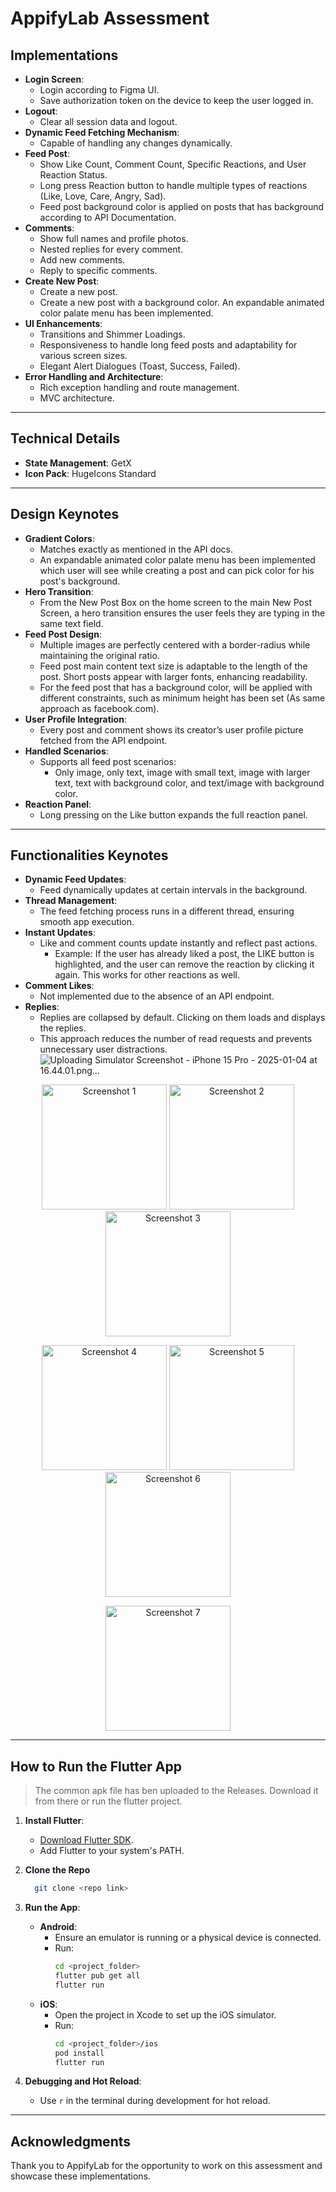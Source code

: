 # AppifyLab Assessment

## Implementations
- **Login Screen**:
  - Login according to Figma UI.
  - Save authorization token on the device to keep the user logged in.
- **Logout**:
  - Clear all session data and logout.
- **Dynamic Feed Fetching Mechanism**:
  - Capable of handling any changes dynamically.
- **Feed Post**:
  - Show Like Count, Comment Count, Specific Reactions, and User Reaction Status.
  - Long press Reaction button to handle multiple types of reactions (Like, Love, Care, Angry, Sad).
  - Feed post background color is applied on posts that has background according to API Documentation.
- **Comments**:
  - Show full names and profile photos.
  - Nested replies for every comment.
  - Add new comments.
  - Reply to specific comments.
- **Create New Post**:
  - Create a new post.
  - Create a new post with a background color. An expandable animated color palate menu has been implemented.
- **UI Enhancements**:
  - Transitions and Shimmer Loadings.
  - Responsiveness to handle long feed posts and adaptability for various screen sizes.
  - Elegant Alert Dialogues (Toast, Success, Failed).
- **Error Handling and Architecture**:
  - Rich exception handling and route management.
  - MVC architecture.

---

## Technical Details
- **State Management**: GetX
- **Icon Pack**: HugeIcons Standard


---

## Design Keynotes
- **Gradient Colors**:
  - Matches exactly as mentioned in the API docs.
  - An expandable animated color palate menu has been implemented which user will see while creating a post and can pick color for his post's background.
- **Hero Transition**:
  - From the New Post Box on the home screen to the main New Post Screen, a hero transition ensures the user feels they are typing in the same text field.
- **Feed Post Design**:
  - Multiple images are perfectly centered with a border-radius while maintaining the original ratio.
  - Feed post main content text size is adaptable to the length of the post. Short posts appear with larger fonts, enhancing readability.
  - For the feed post that has a background color, will be applied with different constraints, such as minimum height has been set (As same approach as facebook.com).
- **User Profile Integration**:
  - Every post and comment shows its creator’s user profile picture fetched from the API endpoint.
- **Handled Scenarios**:
  - Supports all feed post scenarios:
    - Only image, only text, image with small text, image with larger text, text with background color, and text/image with background color.
- **Reaction Panel**:
  - Long pressing on the Like button expands the full reaction panel.

---

## Functionalities Keynotes
- **Dynamic Feed Updates**:
  - Feed dynamically updates at certain intervals in the background.
- **Thread Management**:
  - The feed fetching process runs in a different thread, ensuring smooth app execution.
- **Instant Updates**:
  - Like and comment counts update instantly and reflect past actions.
    - Example: If the user has already liked a post, the LIKE button is highlighted, and the user can remove the reaction by clicking it again. This works for other reactions as well.
- **Comment Likes**:
  - Not implemented due to the absence of an API endpoint.
- **Replies**:
  - Replies are collapsed by default. Clicking on them loads and displays the replies.
  - This approach reduces the number of read requests and prevents unnecessary user distractions.
 ![Uploading Simulator Screenshot - iPhone 15 Pro - 2025-01-04 at 16.44.01.png…]()
<p align="center">
  <img src="https://github.com/user-attachments/assets/df33295f-22d9-4c73-ac8c-6069a1ee2963" alt="Screenshot 1" width="200"/>
  <img src="https://github.com/user-attachments/assets/286ff2f0-5cdc-48e9-8e82-83d1ab9b1d4a" alt="Screenshot 2" width="200"/>
  <img src="https://github.com/user-attachments/assets/f6d8f176-00ec-4316-a154-d4f418216f4d" alt="Screenshot 3" width="200"/>
</p>

<p align="center">
  <img src="https://github.com/user-attachments/assets/b86a5501-9665-4fc5-be74-b3770dabe85b" alt="Screenshot 4" width="200"/>
  <img src="https://github.com/user-attachments/assets/7797ba38-27ca-4f2e-a310-59680d99cd10" alt="Screenshot 5" width="200"/>
  <img src="https://github.com/user-attachments/assets/232d189a-cf29-41a4-afa5-381c25dcf395" alt="Screenshot 6" width="200"/>
</p>

<p align="center">
  <img src="https://github.com/user-attachments/assets/c47f0746-296b-4f44-9d54-9e34e4846cc4" alt="Screenshot 7" width="200"/>
</p>



---

## How to Run the Flutter App
> The common apk file has ben uploaded to the Releases. Download it from there or run the flutter project.

1. **Install Flutter**:
   - [Download Flutter SDK](https://flutter.dev/docs/get-started/install).
   - Add Flutter to your system's PATH.

2. **Clone the Repo**
     ```bash
       git clone <repo link>
2. **Run the App**:
   - **Android**:
     - Ensure an emulator is running or a physical device is connected.
     - Run:
       ```bash
       cd <project_folder>
       flutter pub get all
       flutter run
       ```
   - **iOS**:
     - Open the project in Xcode to set up the iOS simulator.
     - Run:
       ```bash
       cd <project_folder>/ios
       pod install
       flutter run
       ```

3. **Debugging and Hot Reload**:
   - Use `r` in the terminal during development for hot reload.

---

## Acknowledgments
Thank you to AppifyLab for the opportunity to work on this assessment and showcase these implementations.
